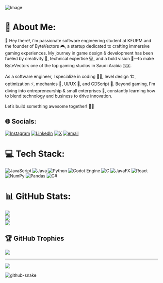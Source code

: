 ![Image](https://github.com/user-attachments/assets/afb61a59-01a0-4304-a05c-807050a2d91b)

# 💫 About Me:
👋 Hey there!, i'm passionate software engineering student at KFUPM and the founder of ByteVectors 🎮, a startup dedicated to crafting immersive gaming experiences. My journey in game design & development has been fueled by creativity 🎨, technical expertise 💻, and a bold vision 🚀—to make ByteVectors one of the top gaming studios in Saudi Arabia 🇸🇦.<br><br>As a software engineer, I specialize in coding 👨‍💻, level design 🏗️, optimization ⚡, mechanics 🎯, UI/UX 🎨, and GDScript 📝. Beyond gaming, I'm diving into entrepreneurship & small enterprises 💼, constantly learning how to blend technology and business to drive innovation.<br><br>Let’s build something awesome together! 🚀🔥


## 🌐 Socials:
[![Instagram](https://img.shields.io/badge/Instagram-%23E4405F.svg?logo=Instagram&logoColor=white)](https://instagram.com/https://www.instagram.com/_norsherr/) [![LinkedIn](https://img.shields.io/badge/LinkedIn-%230077B5.svg?logo=linkedin&logoColor=white)](https://linkedin.com/in/www.linkedin.com/in/abdulaziz-alamri-075147212) [![X](https://img.shields.io/badge/X-black.svg?logo=X&logoColor=white)](x.com/3zizSWE) [![email](https://img.shields.io/badge/Email-D14836?logo=gmail&logoColor=white)](mailto:abdulaziz@bytevectors.com) 

# 💻 Tech Stack:
![JavaScript](https://img.shields.io/badge/javascript-%23323330.svg?style=for-the-badge&logo=javascript&logoColor=%23F7DF1E) ![Java](https://img.shields.io/badge/java-%23ED8B00.svg?style=for-the-badge&logo=openjdk&logoColor=white) ![Python](https://img.shields.io/badge/python-3670A0?style=for-the-badge&logo=python&logoColor=ffdd54) ![Godot Engine](https://img.shields.io/badge/GODOT-%23FFFFFF.svg?style=for-the-badge&logo=godot-engine) ![C](https://img.shields.io/badge/c-%2300599C.svg?style=for-the-badge&logo=c&logoColor=white) ![JavaFX](https://img.shields.io/badge/javafx-%23FF0000.svg?style=for-the-badge&logo=javafx&logoColor=white) ![React](https://img.shields.io/badge/react-%2320232a.svg?style=for-the-badge&logo=react&logoColor=%2361DAFB) ![NumPy](https://img.shields.io/badge/numpy-%23013243.svg?style=for-the-badge&logo=numpy&logoColor=white) ![Pandas](https://img.shields.io/badge/pandas-%23150458.svg?style=for-the-badge&logo=pandas&logoColor=white) ![C#](https://img.shields.io/badge/c%23-%23239120.svg?style=for-the-badge&logo=csharp&logoColor=white)
# 📊 GitHub Stats:
![](https://github-readme-stats.vercel.app/api?username=KFUPMer&theme=one_dark_pro&hide_border=false&include_all_commits=false&count_private=true)<br/>
![](https://nirzak-streak-stats.vercel.app/?user=KFUPMer&theme=one_dark_pro&hide_border=false)<br/>
![](https://github-readme-stats.vercel.app/api/top-langs/?username=KFUPMer&theme=one_dark_pro&hide_border=false&include_all_commits=false&count_private=true&layout=compact)

## 🏆 GitHub Trophies
![](https://github-profile-trophy.vercel.app/?username=KFUPMer&theme=radical&no-frame=false&no-bg=false&margin-w=4)

---
[![](https://visitcount.itsvg.in/api?id=KFUPMer&icon=9&color=0)](https://visitcount.itsvg.in)

<!-- Proudly created with GPRM ( https://gprm.itsvg.in ) -->
<picture>
  <source media="(prefers-color-scheme: dark)" srcset="https://raw.githubusercontent.com/tobiasmeyhoefer/tobiasmeyhoefer/output/github-snake-dark.svg" />
  <source media="(prefers-color-scheme: light)" srcset="https://raw.githubusercontent.com/tobiasmeyhoefer/tobiasmeyhoefer/output/github-snake.svg" />
  <img alt="github-snake" src="https://raw.githubusercontent.com/tobiasmeyhoefer/tobiasmeyhoefer/output/github-snake.svg" />
</picture>

